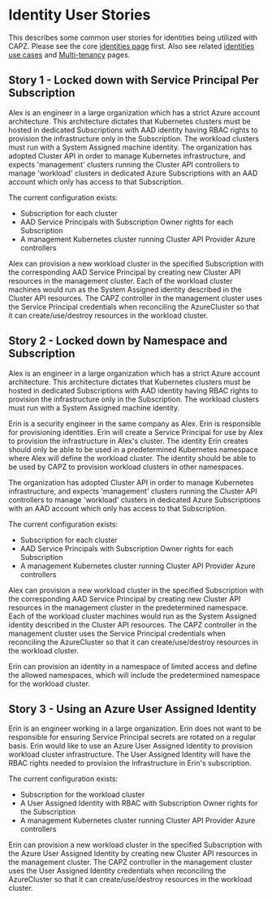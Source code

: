 # Identity User Stories

This describes some common user stories for identities being utilized with CAPZ.
Please see the core [identities page](identities.md) first.
Also see related [identities use cases](identities-use-cases.md) and [Multi-tenancy](multitenancy.md) pages.

## Story 1 - Locked down with Service Principal Per Subscription

Alex is an engineer in a large organization which has a strict Azure account architecture. This architecture dictates that Kubernetes clusters must be hosted in dedicated Subscriptions with AAD identity having RBAC rights to provision the infrastructure only in the Subscription. The workload clusters must run with a System Assigned machine identity. The organization has adopted Cluster API in order to manage Kubernetes infrastructure, and expects 'management' clusters running the Cluster API controllers to manage 'workload' clusters in dedicated Azure Subscriptions with an AAD account which only has access to that Subscription.

The current configuration exists:

- Subscription for each cluster
- AAD Service Principals with Subscription Owner rights for each Subscription
- A management Kubernetes cluster running Cluster API Provider Azure controllers

Alex can provision a new workload cluster in the specified Subscription with the corresponding AAD Service Principal by creating new Cluster API resources in the management cluster. Each of the workload cluster machines would run as the System Assigned identity described in the Cluster API resources. The CAPZ controller in the management cluster uses the Service Principal credentials when reconciling the AzureCluster so that it can create/use/destroy resources in the workload cluster.

## Story 2 - Locked down by Namespace and Subscription

Alex is an engineer in a large organization which has a strict Azure account architecture. This architecture dictates that Kubernetes clusters must be hosted in dedicated Subscriptions with AAD identity having RBAC rights to provision the infrastructure only in the Subscription. The workload clusters must run with a System Assigned machine identity.

Erin is a security engineer in the same company as Alex. Erin is responsible for provisioning identities. Erin will create a Service Principal for use by Alex to provision the infrastructure in Alex's cluster. The identity Erin creates should only be able to be used in a predetermined Kubernetes namespace where Alex will define the workload cluster. The identity should be able to be used by CAPZ to provision workload clusters in other namespaces.

The organization has adopted Cluster API in order to manage Kubernetes infrastructure, and expects 'management' clusters running the Cluster
API controllers to manage 'workload' clusters in dedicated Azure Subscriptions with an AAD account which only has access to that Subscription.

The current configuration exists:

- Subscription for each cluster
- AAD Service Principals with Subscription Owner rights for each Subscription
- A management Kubernetes cluster running Cluster API Provider Azure controllers

Alex can provision a new workload cluster in the specified Subscription with the corresponding AAD Service Principal by creating new Cluster API resources in the management cluster in the predetermined namespace. Each of the workload cluster machines would run as the System Assigned identity described in the Cluster API resources. The CAPZ controller in the management cluster uses the Service Principal credentials when reconciling the AzureCluster so that it can create/use/destroy resources in the workload cluster.

Erin can provision an identity in a namespace of limited access and define the allowed namespaces, which will include the predetermined namespace for the workload cluster.

## Story 3 - Using an Azure User Assigned Identity

Erin is an engineer working in a large organization. Erin does not want to be responsible for ensuring Service Principal secrets are rotated on a regular basis. Erin would like to use an Azure User Assigned Identity to provision workload cluster infrastructure. The User Assigned Identity will have the RBAC rights needed to provision the infrastructure in Erin's subscription.

The current configuration exists:

- Subscription for the workload cluster
- A User Assigned Identity with RBAC with Subscription Owner rights for the Subscription
- A management Kubernetes cluster running Cluster API Provider Azure controllers

Erin can provision a new workload cluster in the specified Subscription with the Azure User Assigned Identity by creating new Cluster API resources in the management cluster. The CAPZ controller in the management cluster uses the User Assigned Identity credentials when reconciling the AzureCluster so that it can create/use/destroy resources in the workload cluster.
